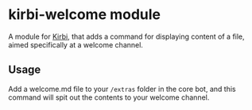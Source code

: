 # kirbi-welcome module
A module for [Kirbi](https://github.com/richardson-media-house/kirbi), that adds a command for displaying content of a file, aimed specifically at a welcome channel.

## Usage

Add a welcome.md file to your `/extras` folder in the core bot, and this command will spit out the contents to your welcome channel.
